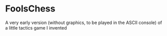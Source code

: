 # FoolsChess
A very early version (without graphics, to be played in the ASCII console) of a little tactics game I invented
